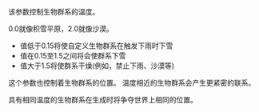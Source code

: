 该参数控制生物群系的温度。

0.0就像积雪平原，2.0就像沙漠。

* 值低于0.15将使自定义生物群系在触发下雨时下雪
* 值在0.15至1.5之间将会使群系下雪
* 值大于1.5将使群系干燥(例如，禁止下雨、沙漠等)

这个参数也控制着生物群系的位置。
温度相近的生物群系会产生更紧密的联系。

具有相同温度的生物群系在生成时将争夺世界上相同的位置。
